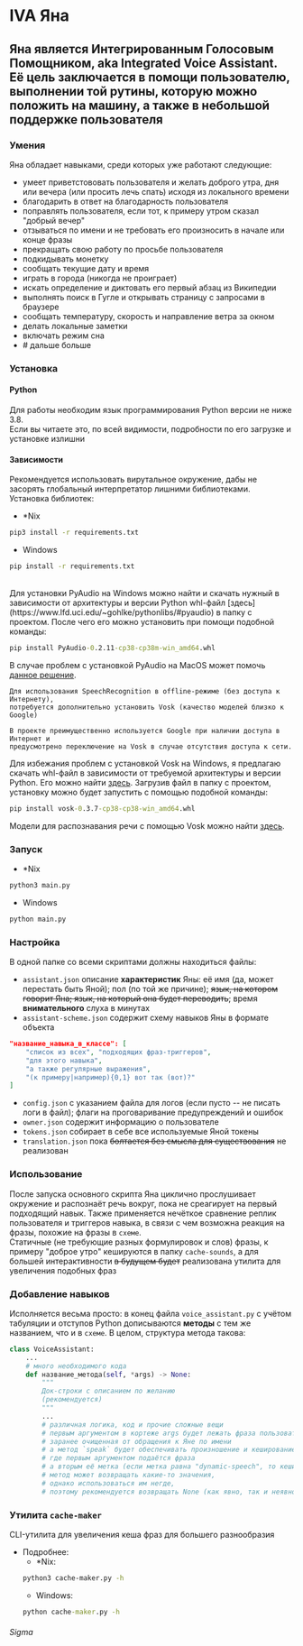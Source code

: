 # IVA Яна

## Яна является Интегрированным Голосовым Помощником, aka Integrated Voice Assistant. Её цель заключается в помощи пользователю, выполнении той рутины, которую можно положить на машину, а также в небольшой поддержке пользователя

### Умения
Яна обладает навыками, среди которых уже работают следующие:
 - умеет приветстововать пользователя и желать доброго утра, дня или вечера (или просить лечь спать) исходя из локального времени
 - благодарить в ответ на благодарность пользователя
 - поправлять пользователя, если тот, к примеру утром сказал "добрый вечер"
 - отзываться по имени и не требовать его произносить в начале или конце фразы
 - прекращать свою работу по просьбе пользователя
 - подкидывать монетку
 - сообщать текущие дату и время
 - играть в города (никогда не проиграет)
 - искать определение и диктовать его первый абзац из Википедии
 - выполнять поиск в Гугле и открывать страницу с запросами в браузере
 - сообщать температуру, скорость и направление ветра за окном
 - делать локальные заметки
 - включать режим сна
 - \# дальше больше

### Установка
#### Python
Для работы необходим язык программирования Python версии не ниже 3.8.
<br>
Если вы читаете это, по всей видимости, подробности по его загрузке и установке излишни
#### Зависимости
Рекомендуется использовать вирутальное окружение, дабы не засорять глобальный интерпретатор лишними библиотеками. <br>
Установка библиотек:
- *Nix
```bash
pip3 install -r requirements.txt
```
- Windows
```bat
pip install -r requirements.txt
```
<br>
Для установки PyAudio на Windows можно найти и скачать нужный в зависимости от архитектуры и версии Python whl-файл [здесь](https://www.lfd.uci.edu/~gohlke/pythonlibs/#pyaudio) в папку с проектом. После чего его можно установить при помощи подобной команды:

```bat
pip install PyAudio-0.2.11-cp38-cp38m-win_amd64.whl
```

В случае проблем с установкой PyAudio на MacOS может помочь [данное решение](https://stackoverflow.com/questions/33851379/pyaudio-installation-on-mac-python-3).

    Для использования SpeechRecognition в offline-режиме (без доступа к Интернету), 
    потребуется дополнительно установить Vosk (качество моделей близко к Google)
    
    В проекте преимущественно используется Google при наличии доступа в Интернет и
    предусмотрено переключение на Vosk в случае отсутствия доступа к сети.

Для избежания проблем с установкой Vosk на Windows, я предлагаю скачать whl-файл в зависимости от требуемой архитектуры и версии Python. Его можно найти [здесь](https://github.com/alphacep/vosk-api/releases/). Загрузив файл в папку с проектом, установку можно будет запустить с помощью подобной команды: 

```bat
pip install vosk-0.3.7-cp38-cp38-win_amd64.whl
```

Модели для распознавания речи с помощью Vosk можно найти [здесь](https://alphacephei.com/vosk/models).

### Запуск
- *Nix
```bash
python3 main.py
```
- Windows
```bat
python main.py
```

### Настройка
В одной папке со всеми скриптами должны находиться файлы:
- `assistant.json` описание **характеристик** Яны: её имя (да, может перестать быть Яной); пол (по той же причине); ~~язык, на котором говорит Яна; язык, на который она будет переводить~~; время __внимательного__ слуха в минутах
- `assistant-scheme.json` содержит схему навыков Яны в формате объекта
```json
"название_навыка_в_классе": [
    "список из всех", "подходящих фраз-триггеров",
    "для этого навыка",
    "а также регулярные выражения",
    "(к примеру|например){0,1} вот так (вот)?"
]
```
- `config.json` с указанием файла для логов (если пусто -- не писать логи в файл); флаги на проговаривание предупреждений и ошибок
- `owner.json` содержит информацию о пользователе
- `tokens.json` собирает в себе все используемые Яной токены
- `translation.json` пока ~~болтается без смысла для существования~~ не реализован

### Использование
После запуска основного скрипта Яна циклично прослушивает окружение и распознаёт речь вокруг, пока не среагирует на первый подходящий навык. Также применяется нечёткое сравнение реплик пользователя и триггеров навыка, в связи с чем возможна реакция на фразы, похожие на фразы в `схеме`.
<br>
Статичные (не требующие разных формулировок и слов) фразы, к примеру "доброе утро" кешируются в папку `cache-sounds`, а для большей интерактивности ~~в будущем будет~~ реализована утилита для увеличения подобных фраз

### Добавление навыков
Исполняется весьма просто: в конец файла `voice_assistant.py` с учётом табуляции и отступов Python дописываются **методы** с тем же названием, что и в `схеме`. В целом, структура метода такова:
```python
class VoiceAssistant:
    ...
    # много необходимого кода
    def название_метода(self, *args) -> None:
        """
        Док-строки с описанием по желанию 
        (рекомендуется)
        """
        ...
        # различная логика, код и прочие сложные вещи
        # первым аргументом в кортеже args будет лежать фраза пользователя,
        # заранее очищенная от обращения к Яне по имени
        # а метод `speak` будет обеспечивать произношение и кеширование фраз,
        # где первым аргументом подаётся фраза
        # а вторым её метка (если метка равна "dynamic-speech", то кеширование будет пропускаться)
        # метод может возвращать какие-то значения,
        # однако использоваться им негде,
        # поэтому рекомендуется возвращать None (как явно, так и неявно)
```

### Утилита `cache-maker`
CLI-утилита для увеличения кеша фраз для большего разнообразия
- Подробнее:
    - *Nix:
    ```bash
    python3 cache-maker.py -h
    ```
    - Windows:
    ```bat
    python cache-maker.py -h
    ```

###### Sigma
